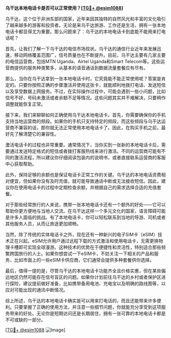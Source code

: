 **乌干达本地电话卡是否可以正常使用？[[TG💪+ @esim1088](https://t.me/s/esim1088)]**

乌干达，这个位于非洲东部的国家，近年来因其独特的自然风光和丰富的文化吸引了越来越多的游客和投资者。无论是来乌干达旅游、工作还是生活，拥有一张本地电话卡都显得尤为重要。那么问题来了：乌干达的本地电话卡到底能不能用来打电话呢？

首先，让我们了解一下乌干达的电信市场现状。乌干达的通信行业近年来发展迅速，移动网络覆盖范围广，信号质量也在不断提升。目前，乌干达主要有几家主要的电信运营商，包括MTN Uganda、Airtel Uganda和Smart Telecom等。这些运营商提供的服务种类繁多，从基本的语音通话到数据流量套餐应有尽有。

那么，当你在乌干达拿到一张本地电话卡时，它究竟能不能正常使用呢？答案是肯定的。只要你按照正确的步骤激活并使用这张卡，就能顺利地拨打电话、发送短信以及享受数据上网服务。不过，在实际操作过程中，可能会遇到一些小问题，比如信号不好、号码未激活或者余额不足等情况。这些问题其实并不难解决，只要稍作调整就能恢复正常。

接下来，我们来聊聊如何正确使用乌干达本地电话卡。首先，你需要确保你的手机支持当地运营商的频段。如果你的手机只支持特定的频段，而这些频段与乌干达运营商不兼容的话，那你就无法正常使用本地电话卡了。因此，在购买手机之前，最好先了解清楚它的兼容性。

激活电话卡的过程也非常重要。通常情况下，当你买到一张新的本地电话卡后，需要通过发送特定格式的短信或者拨打客服热线来进行激活。不同的运营商可能有不同的激活流程，所以建议你仔细阅读包装内的说明书，或者直接联系运营商的客服中心获取帮助。

此外，保持足够的余额也是保证电话卡正常工作的关键。乌干达的本地电话资费相对便宜，但如果你没有及时充值，就可能导致通话中断或无法接收短信。因此，建议你在使用电话卡的过程中定期检查余额，并根据自己的需求选择合适的充值套餐。

对于那些经常旅行的人来说，携带一张本地电话卡还有一个额外的好处——它可以帮助你更方便地与当地人交流。在乌干达这样一个多元文化的国家，语言障碍可能是许多人面临的挑战。有了本地电话卡，你可以轻松联系到当地的导游、司机或者其他服务人员，从而让旅途更加顺畅。

当然，除了传统的实体电话卡之外，现在还有一种新兴的电子SIM卡（eSIM）技术正在兴起。eSIM允许用户通过远程下载的方式激活和使用电话卡，无需更换物理卡槽即可实现全球漫游。这种技术的优势在于便捷性和灵活性，特别适合那些频繁跨国旅行的人士。如果你想尝试一下eSIM卡，不妨关注一下相关的产品和服务，比如市面上的一些eSIM卡供应商，它们通常会提供多种套餐供你选择。

最后，值得一提的是，尽管乌干达的本地电话卡功能齐全且价格实惠，但在某些偏远地区仍然可能存在信号盲区的问题。如果你计划前往乌干达的乡村或者保护区进行探险，建议提前做好准备，比如携带备用电池、充电宝以及明确的路线图等，以应对可能出现的通讯中断情况。

综上所述，乌干达的本地电话卡确实是可以用来打电话的，而且还能带来许多便利。只要掌握了正确的使用方法，并注意一些细节问题，你就能充分享受到这项服务带来的好处。无论你是短期访问还是长期居住，拥有一张可靠的本地电话卡都是不可或缺的一部分。

[[TG💪+ @esim1088](https://t.me/s/esim1088) ![Image](https://i.postimg.cc/4NQfJmqS/Snipaste-2025-05-13-00-14-12.png)]